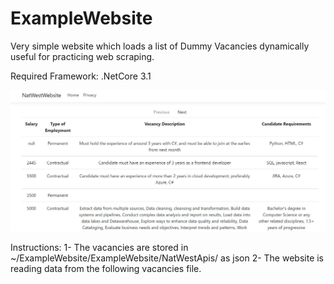 # ExampleWebsite

Very simple website which loads a list of Dummy Vacancies dynamically useful for practicing web scraping.

Required Framework:
.NetCore 3.1 

![alt text](https://github.com/musmankkr/ExampleWebsite/blob/master/Capture.JPG?raw=true)

Instructions:
1- The vacancies are stored in ~/ExampleWebsite/ExampleWebsite/NatWestApis/ as json
2- The website is reading data from the following vacancies file.
